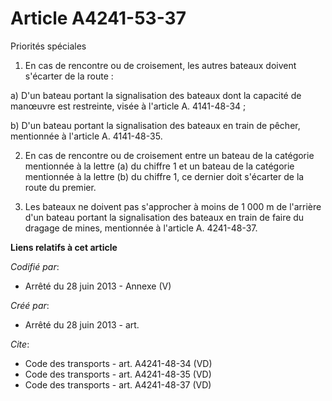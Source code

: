 # Article A4241-53-37

Priorités spéciales 

1. En cas de rencontre ou de croisement, les autres bateaux doivent s'écarter de la route : 

a) D'un bateau portant la signalisation des bateaux dont la capacité de manœuvre est restreinte, visée à l'article A.
4141-48-34 ; 

b) D'un bateau portant la signalisation des bateaux en train de pêcher, mentionnée à l'article A. 4141-48-35.

2. En cas de rencontre ou de croisement entre un bateau de la catégorie mentionnée à la lettre (a) du chiffre 1 et un bateau
de la catégorie mentionnée à la lettre (b) du chiffre 1, ce dernier doit s'écarter de la route du premier. 

3. Les bateaux ne doivent pas s'approcher à moins de 1 000 m de l'arrière d'un bateau portant la signalisation des bateaux en
train de faire du dragage de mines, mentionnée à l'article A. 4241-48-37.

**Liens relatifs à cet article**

_Codifié par_:

  - Arrêté du 28 juin 2013 -  Annexe (V)

_Créé par_:

  - Arrêté du 28 juin 2013 - art.

_Cite_:

  - Code des transports - art. A4241-48-34 (VD)
  - Code des transports - art. A4241-48-35 (VD)
  - Code des transports - art. A4241-48-37 (VD)
